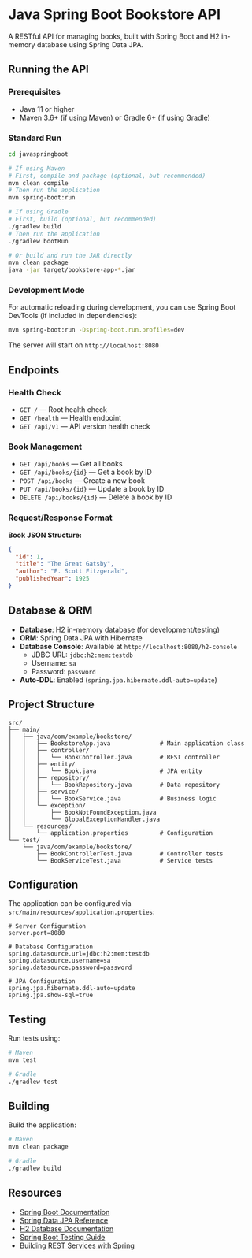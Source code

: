 # Java Spring Boot Bookstore API

A RESTful API for managing books, built with Spring Boot and H2 in-memory database using Spring Data JPA.

## Running the API

### Prerequisites
- Java 11 or higher
- Maven 3.6+ (if using Maven) or Gradle 6+ (if using Gradle)

### Standard Run
```bash
cd javaspringboot

# If using Maven
# First, compile and package (optional, but recommended)
mvn clean compile
# Then run the application
mvn spring-boot:run

# If using Gradle
# First, build (optional, but recommended)
./gradlew build
# Then run the application
./gradlew bootRun

# Or build and run the JAR directly
mvn clean package
java -jar target/bookstore-app-*.jar
```

### Development Mode
For automatic reloading during development, you can use Spring Boot DevTools (if included in dependencies):
```bash
mvn spring-boot:run -Dspring-boot.run.profiles=dev
```

The server will start on `http://localhost:8080`

## Endpoints

### Health Check
- `GET /` — Root health check
- `GET /health` — Health endpoint
- `GET /api/v1` — API version health check

### Book Management
- `GET /api/books` — Get all books
- `GET /api/books/{id}` — Get a book by ID
- `POST /api/books` — Create a new book
- `PUT /api/books/{id}` — Update a book by ID
- `DELETE /api/books/{id}` — Delete a book by ID

### Request/Response Format
**Book JSON Structure:**
```json
{
  "id": 1,
  "title": "The Great Gatsby",
  "author": "F. Scott Fitzgerald",
  "publishedYear": 1925
}
```

## Database & ORM

- **Database**: H2 in-memory database (for development/testing)
- **ORM**: Spring Data JPA with Hibernate
- **Database Console**: Available at `http://localhost:8080/h2-console`
  - JDBC URL: `jdbc:h2:mem:testdb`
  - Username: `sa`
  - Password: `password`
- **Auto-DDL**: Enabled (`spring.jpa.hibernate.ddl-auto=update`)

## Project Structure

```
src/
├── main/
│   ├── java/com/example/bookstore/
│   │   ├── BookstoreApp.java              # Main application class
│   │   ├── controller/
│   │   │   └── BookController.java        # REST controller
│   │   ├── entity/
│   │   │   └── Book.java                  # JPA entity
│   │   ├── repository/
│   │   │   └── BookRepository.java        # Data repository
│   │   ├── service/
│   │   │   └── BookService.java           # Business logic
│   │   └── exception/
│   │       ├── BookNotFoundException.java
│   │       └── GlobalExceptionHandler.java
│   └── resources/
│       └── application.properties         # Configuration
└── test/
    └── java/com/example/bookstore/
        ├── BookControllerTest.java        # Controller tests
        └── BookServiceTest.java           # Service tests
```

## Configuration

The application can be configured via `src/main/resources/application.properties`:

```properties
# Server Configuration
server.port=8080

# Database Configuration
spring.datasource.url=jdbc:h2:mem:testdb
spring.datasource.username=sa
spring.datasource.password=password

# JPA Configuration
spring.jpa.hibernate.ddl-auto=update
spring.jpa.show-sql=true
```

## Testing

Run tests using:
```bash
# Maven
mvn test

# Gradle
./gradlew test
```

## Building

Build the application:
```bash
# Maven
mvn clean package

# Gradle
./gradlew build
```

## Resources

- [Spring Boot Documentation](https://docs.spring.io/spring-boot/docs/current/reference/htmlsingle/)
- [Spring Data JPA Reference](https://docs.spring.io/spring-data/jpa/docs/current/reference/html/)
- [H2 Database Documentation](https://www.h2database.com/html/main.html)
- [Spring Boot Testing Guide](https://spring.io/guides/gs/testing-web/)
- [Building REST Services with Spring](https://spring.io/guides/gs/rest-service/)
